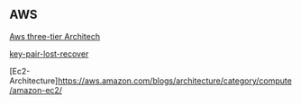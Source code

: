 ## AWS

[Aws three-tier Architech](https://medium.com/the-andela-way/designing-a-three-tier-architecture-in-aws-e5c24671f124) 


[key-pair-lost-recover](https://www.youtube.com/watch?v=5V2hKFj9_SI)


[Ec2-Architecture]https://aws.amazon.com/blogs/architecture/category/compute/amazon-ec2/

